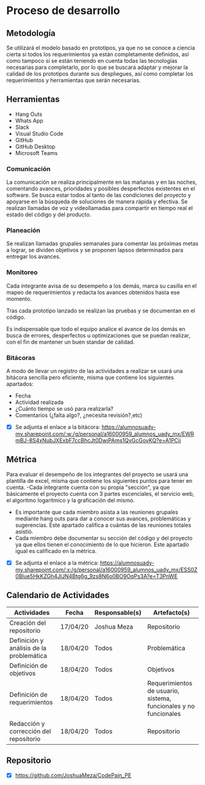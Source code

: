 # Proceso de desarrollo

## Metodología

Se utilizará el modelo basado en prototipos, ya que no se conoce a ciencia cierta si todos los requerimientos ya están completamente definidos, así como tampoco si se están teniendo en cuenta todas las tecnologías necesarias para completarlo, por lo que se buscará adaptar y mejorar la calidad de los prototipos durante sus despliegues, así como completar los requerimientos y herramientas que serán necesarias.

## Herramientas

- Hang Outs
- Whats App
- Slack
- Visual Studio Code
- GitHub
- GitHub Desktop
- Microsoft Teams

### Comunicación

La comunicación se realiza principalmente en las mañanas y en las noches, comentando avances, prioridades y posibles desperfectos existentes en el software. Se busca estar todos al tanto de las condiciones del proyecto y apoyarse en la búsqueda de soluciones de manera rápida y efectiva. Se realizan llamadas de voz y videollamadas para compartir en tiempo real el estado del código y del producto.

### Planeación

Se realizan llamadas grupales semanales para comentar las próximas metas a lograr, se dividen objetivos y se proponen lapsos determinados para entregar los avances.

### Monitoreo

Cada integrante avisa de su desempeño a los demás, marca su casilla en el mapeo de requerimientos y redacta los avances obtenidos hasta ese momento. 

Tras cada prototipo lanzado se realizan las pruebas y se documentan en el código. 

Es indispensable que todo el equipo analice el avance de los demás en busca de errores, desperfectos u optimizaciones que se puedan realizar, con el fin de mantener un buen standar de calidad. 

### Bitácoras

A modo de llevar un registro de las actividades a realizar se usará una bitácora sencilla pero eficiente, misma que contiene los siguientes apartados:
- Fecha
- Actividad realizada
- ¿Cuánto tiempo se usó para realizarla?
- Comentarios (¿falta algo?, ¿necesita revisión?,etc)
- [x] Se adjunta el enlace a la bitácora: 
 https://alumnosuady-my.sharepoint.com/:w:/g/personal/a16000959_alumnos_uady_mx/EWRmBJ-8S4xNubJXExbF7ccBhcJt0DwiPAms1QvGcGovKQ?e=A1PCji
 
## Métrica

Para evaluar el desempeño de los integrantes del proyecto se usará una plantilla de excel, misma que contiene los siguientes puntos para tener en cuenta.
-Cada integrante cuenta con su propia "sección", ya que básicamente el proyecto cuenta con 3 partes escenciales, el servicio web, el algoritmo logarítmico y la graficación del mismo. 
- Es importante que cada miembro asista a las reuniones grupales mediante hang outs para dar a conocer sus avances, problemáticas y sugerencias. Este apartado califica a cuántas de las reuniones totales asistió.
- Cada miembro debe documentar su sección del código y del proyecto ya que ellos tienen el conocimiento de lo que hicieron. Este apartado igual es calificado en la métrica.
- [x] Se adjunta el enlace a la métrica:
 https://alumnosuady-my.sharepoint.com/:x:/g/personal/a16000959_alumnos_uady_mx/ESS0Z0Blue5HkKZGh4JlJN4Btg6g_9zs8N6o0BO9OqPs3A?e=T3PnWE

## Calendario de Actividades

| Actividades | Fecha | Responsable(s) | Artefacto(s) |
| ----------- | ----- | -------------- | ------------ |
| Creación del repositorio | 17/04/20 | Joshua Meza | Repositorio |
| Definición y análisis de la problemática | 18/04/20 | Todos | Problemática |
| Definición de objetivos | 18/04/20 | Todos | Objetivos |
| Definición de requerimientos | 18/04/20 | Todos | Requerimientos de usuario, sistema, funcionales y no funcionales |
| Redacción y corrección del repositorio | 18/04/20 | Todos | Repositorio |

## Repositorio

- [x] https://github.com/JoshuaMeza/CodePain_PE
